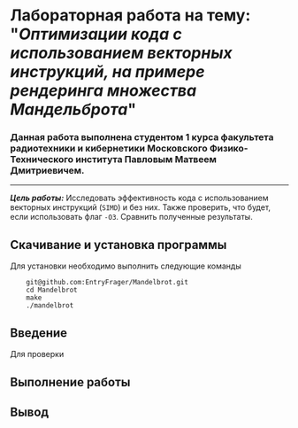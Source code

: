# Лабораторная работа на тему: "***Оптимизации кода с использованием векторных инструкций, на примере рендеринга множества Мандельброта***"

### Данная работа выполнена студентом 1 курса факультета радиотехники и кибернетики Московского Физико-Технического института Павловым Матвеем Дмитриевичем.

***

***Цель работы:*** Исследовать эффективность кода с использованием векторных инструкций (`SIMD`) и без них. Также проверить, что будет, если использовать флаг `-O3`. Сравнить полученные результаты.

## Скачивание и установка программы

Для установки необходимо выполнить следующие команды

```
    git@github.com:EntryFrager/Mandelbrot.git
    cd Mandelbrot
    make
    ./mandelbrot
```




## Введение
Для проверки

## Выполнение работы

## Вывод
